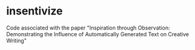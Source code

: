 # insentivize
Code associated with the paper "Inspiration through Observation: Demonstrating the Influence of Automatically Generated Text on Creative Writing"
